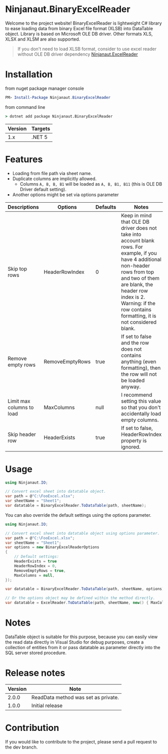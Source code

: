 # Ninjanaut.BinaryExcelReader
Welcome to the project website! BinaryExcelReader is lightweight C# library to ease loading data 
from binary Excel file format (XLSB) into DataTable object. Library is based on Microsoft OLE DB driver.
Other formats XLS, XLSX and XLSM are also supported.

> If you don't need to load XLSB format, consider to use excel reader without OLE DB driver dependency [Ninjanaut.ExcelReader](https://github.com/Ninjanaut/ExcelReader)

# Installation

from nuget package manager console
```powershell
PM> Install-Package Ninjanaut.BinaryExcelReader
```
from command line
```cmd
> dotnet add package Ninjanaut.BinaryExcelReader
```

| Version | Targets |
|- |- |
| 1.x | .NET 5 |

# Features

* Loading from file path via sheet name.
* Duplicate columns are implicitly allowed.
    * Columns `A, B, B, B1` will be loaded as `A, B, B1, B11` (this is OLE DB Driver default setting).
* Another options might be set via options parameter

| Descriptions                          | Options                   | Defaults  | Notes |
| -                                     | -                         | -         | - |
| Skip top rows                         | HeaderRowIndex            | 0         | Keep in mind that OLE DB driver does not take into account blank rows. For example, if you have 4 additional non-header rows from top and two of them are blank, the header row index is 2. Warning: if the row contains formatting, it is not considered blank.
| Remove empty rows                     | RemoveEmptyRows           | true      | If set to false and the row does not contains anything (even formatting), then the row will not be loaded anyway.
| Limit max columns to load             | MaxColumns                | null      | I recommend setting this value so that you don't accidentally load empty columns. |
| Skip header row                       | HeaderExists              | true      | If set to false, HeaderRowIndex property is ignored.

# Usage

```csharp
using Ninjanaut.IO;

// Convert excel sheet into datatable object.
var path = @"C:\FooExcel.xlsx";
var sheetName = "Sheet1";
var datatable = BinaryExcelReader.ToDataTable(path, sheetName);
```

You can also override the default settings using the options parameter.

```csharp
using Ninjanaut.IO;

// Convert excel sheet into datatable object using options parameter.
var path = @"C:\FooExcel.xlsx";
var sheetName = "Sheet1";
var options = new BinaryExcelReaderOptions 
{ 
    // Default settings:
    HeaderExists = true
    HeaderRowIndex = 0,
    RemoveEmptyRows = true,
    MaxColumns = null,
});

var datatable = BinaryExcelReader.ToDataTable(path, sheetName, options);

// Or the options object may be defined within the method directly.
var datatable = ExcelReader.ToDataTable(path, sheetName, new() { MaxColumns = 5 });
```

# Notes

DataTable object is suitable for this purpose, because you can easily view the read data directly in Visual Studio for debug purposes, create a collection of entities from it or pass datatable as parameter directly into the SQL server stored procedure.

# Release notes

| Version | Note |
|- |- |
| 2.0.0 | ReadData method was set as private. |
| 1.0.0 | Initial release |

# Contribution

If you would like to contribute to the project, please send a pull request to the dev branch.